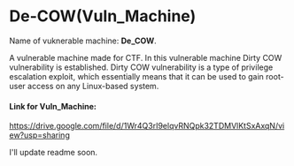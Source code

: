 # De-COW(Vuln_Machine)
Name of vuknerable machine: <b>De_COW</b>.

A vulnerable machine made for CTF. In this vulnerable machine Dirty COW vulnerability is established. Dirty COW vulnerability is a type of privilege escalation exploit, which essentially means that it can be used to gain root-user access on any Linux-based system.

#### Link for Vuln_Machine:
https://drive.google.com/file/d/1Wr4Q3rI9elqvRNQpk32TDMVlKtSxAxqN/view?usp=sharing

I'll update readme soon.
